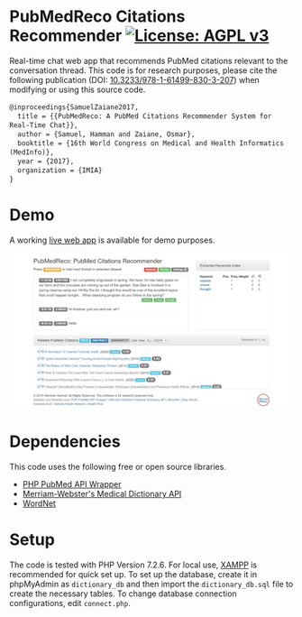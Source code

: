 # PubMedReco Citations Recommender [![License: AGPL v3](https://img.shields.io/badge/License-AGPL%20v3-blue.svg)](https://www.gnu.org/licenses/agpl-3.0)
Real-time chat web app that recommends PubMed citations relevant to the conversation thread. This code is for research purposes, please cite the following publication (DOI: [10.3233/978-1-61499-830-3-207](https://dx.doi.org/10.3233/978-1-61499-830-3-207 )) when modifying or using this source code.

```
@inproceedings{SamuelZaiane2017,
  title = {{PubMedReco: A PubMed Citations Recommender System for Real-Time Chat}},
  author = {Samuel, Hamman and Zaiane, Osmar},
  booktitle = {16th World Congress on Medical and Health Informatics (MedInfo)},
  year = {2017},
  organization = {IMIA}
}
```

# Demo

A working [live web app](http://199.116.235.207:82/pubmedreco/) is available for demo purposes.

![PubMedReco Web App Demo](demo.png)


# Dependencies
This code uses the following free or open source libraries.

- [PHP PubMed API Wrapper](https://github.com/asifr/PHP-PubMed-API-Wrapper)
- [Merriam-Webster's Medical Dictionary API](https://www.dictionaryapi.com/)
- [WordNet](https://wordnet.princeton.edu/)

# Setup
The code is tested with PHP Version 7.2.6. For local use, [XAMPP](https://www.apachefriends.org) is recommended for quick set up. To set up the database, create it in phpMyAdmin as `dictionary_db` and then import the `dictionary_db.sql` file to create the necessary tables. To change database connection configurations, edit `connect.php`.